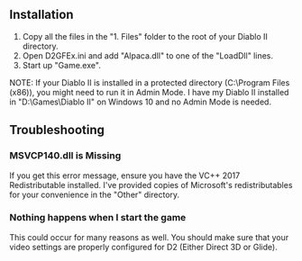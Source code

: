 ## Installation

1. Copy all the files in the "1. Files" folder to the root of your Diablo II directory.
2. Open D2GFEx.ini and add "Alpaca.dll" to one of the "LoadDll" lines.
3. Start up "Game.exe".

NOTE: If your Diablo II is installed in a protected directory
(C:\Program Files (x86)\), you might need to run it in Admin Mode.
I have my Diablo II installed in "D:\Games\Diablo II\" on Windows 10
and no Admin Mode is needed.

## Troubleshooting

### MSVCP140.dll is Missing

If you get this error message, ensure you have the VC++ 2017 Redistributable
installed. I've provided copies of Microsoft's redistributables for your
convenience in the "Other" directory.

### Nothing happens when I start the game

This could occur for many reasons as well. You should make sure that
your video settings are properly configured for D2 (Either Direct 3D or Glide).